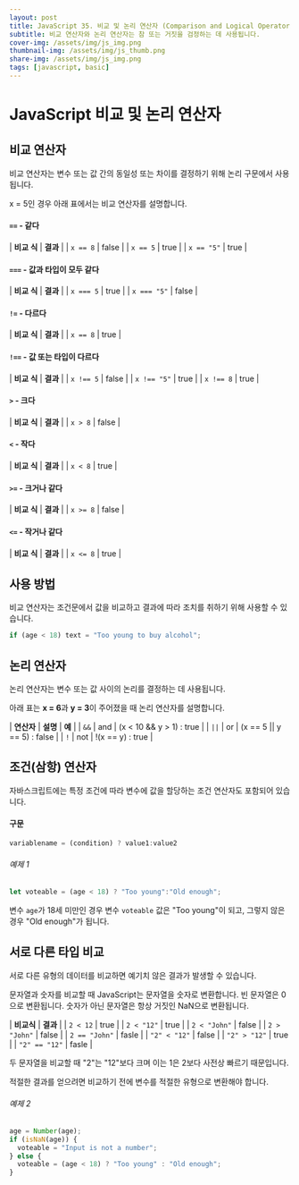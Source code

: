 ```yaml
---
layout: post
title: JavaScript 35. 비교 및 논리 연산자 (Comparison and Logical Operators)
subtitle: 비교 연산자와 논리 연산자는 참 또는 거짓을 검정하는 데 사용됩니다.
cover-img: /assets/img/js_img.png
thumbnail-img: /assets/img/js_thumb.png
share-img: /assets/img/js_img.png
tags: [javascript, basic]
---
```


# JavaScript 비교 및 논리 연산자

## 비교 연산자

비교 연산자는 변수 또는 값 간의 동일성 또는 차이를 결정하기 위해 논리 구문에서 사용됩니다.

x = 5인 경우 아래 표에서는 비교 연산자를 설명합니다.

#### ```==``` - 같다

| **비교 식** | **결과** |
| ```x == 8``` | false |
| ```x == 5``` | true |
| ```x == "5"``` | true |

#### ```===``` - 값과 타입이 모두 같다

| **비교 식** | **결과** |
| ```x === 5``` | true |
| ```x === "5"``` | false |

#### ```!=``` - 다르다

| **비교 식** | **결과** |
| ```x == 8``` | true |

#### ```!==``` - 값 또는 타입이 다르다

| **비교 식** | **결과** |
| ```x !== 5``` | false |
| ```x !== "5"``` | true |
| ```x !== 8``` | true |

#### ```>``` - 크다

| **비교 식** | **결과** |
| ```x > 8``` | false |

#### ```<``` - 작다

| **비교 식** | **결과** |
| ```x < 8``` | true |

#### ```>=``` - 크거나 같다

| **비교 식** | **결과** |
| ```x >= 8``` | false |

#### ```<=``` - 작거나 같다

| **비교 식** | **결과** |
| ```x <= 8``` | true |

## 사용 방법

비교 연산자는 조건문에서 값을 비교하고 결과에 따라 조치를 취하기 위해 사용할 수 있습니다.

```javascript
if (age < 18) text = "Too young to buy alcohol";
```

## 논리 연산자

논리 연산자는 변수 또는 값 사이의 논리를 결정하는 데 사용됩니다.

아래 표는 **x = 6**과 **y = 3**이 주어졌을 때 논리 연산자를 설명합니다.

| **연산자** | **설명** | **예** |
| ```&&``` | and | (x < 10 && y > 1) : true |
| ```||``` | or | (x == 5 || y == 5) : false |
| ```!``` | not | !(x == y) : true |

## 조건(삼항) 연산자

자바스크립트에는 특정 조건에 따라 변수에 값을 할당하는 조건 연산자도 포함되어 있습니다.

#### 구문

```javascript
variablename = (condition) ? value1:value2 
```

###### 예제 1

```javascript
let voteable = (age < 18) ? "Too young":"Old enough";
```

변수 ```age```가 18세 미만인 경우 변수 ```voteable``` 값은 "Too young"이 되고, 그렇지 않은 경우 "Old enough"가 됩니다.

## 서로 다른 타입 비교

서로 다른 유형의 데이터를 비교하면 예기치 않은 결과가 발생할 수 있습니다.

문자열과 숫자를 비교할 때 JavaScript는 문자열을 숫자로 변환합니다. 빈 문자열은 0으로 변환됩니다. 숫자가 아닌 문자열은 항상 거짓인 NaN으로 변환됩니다.

| **비교식** | **결과** |
| ```2 < 12``` | true |
| ```2 < "12"``` | true |
| ```2 < "John"``` | false |
| ```2 > "John"``` | false |
| ```2 == "John"``` | fasle |
| ```"2" < "12"``` | false |
| ```"2" > "12"``` | true |
| ```"2" == "12"``` | fasle |

두 문자열을 비교할 때 "2"는 "12"보다 크며 이는 1은 2보다 사전상 빠르기 때문입니다.

적절한 결과를 얻으려면 비교하기 전에 변수를 적절한 유형으로 변환해야 합니다.

###### 예제 2

```javascript
age = Number(age);
if (isNaN(age)) {
  voteable = "Input is not a number";
} else {
  voteable = (age < 18) ? "Too young" : "Old enough";
}
```
